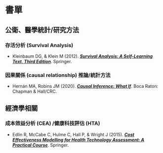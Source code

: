# 書單

## 公衛、醫學統計/研究方法
### 存活分析 (Survival Analysis)
- Kleinbaum DG, & Klein M (2012). ***[Survival Analysis: A Self-Learning Text, Third Edition](book/Survival%20Analysis%20-%20A%20Self-learning%20Text%2C%203E/Survival%20Analysis%20-%20A%20Self-learning%20Text%2C%203E%20%5B頁數修正%5D.pdf)***. Springer.

### 因果關係 (causal relationship) 推論/統計方法
- Hernán MA, Robins JM (2020). ***[Causal Inference: What If](book/Causal%20Inference%20-%20What%20If/CAUSAL%20INFERENCE%20-%20What%20If%20%5B頁數修正%5D.pdf)***. Boca Raton: Chapman & Hall/CRC.

## 經濟學相關
### 成本效益分析 (CEA) /健康科技評估 (HTA)
- Edlin R, McCabe C, Hulme C, Hall P, & Wright J (2015). ***[Cost Effectiveness Modelling for Health Technology Assessment: A Practical Course](book/Cost%20Effectiveness%20Modelling%20for%20Health%20Technology%20Assessment%20-%20A%20Practical%20Course/Cost%20Effectiveness%20Modelling%20for%20Health%20Technology%20Assessment.pdf)***. Springer.
